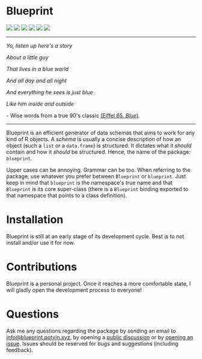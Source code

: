 # Blueprint

<!-- badges: start -->
![](https://img.shields.io/badge/version%20-0.0.0.9001%20(dev)-green?style=for-the-badge)
![](https://img.shields.io/badge/lifecycle-experimental-orange?style=for-the-badge)
![](https://img.shields.io/badge/R%20BUILD-passing-green?style=for-the-badge)
![](https://img.shields.io/badge/R%20CMD%20CHECK-passing-green?style=for-the-badge)
![](https://img.shields.io/badge/covr-100%25-green?style=for-the-badge)
![](https://img.shields.io/badge/tests-67%20%2F%2067%20OK-green?style=for-the-badge)
<!-- badges: end -->

---

*Yo, listen up here's a story*

*About a little guy*

*That lives in a blue world*

*And all day and all night*

*And everything he sees is just blue*

*Like him inside and outside*

\- Wise words from a true 90's classic [(Eiffel 65, *Blue*)](https://www.youtube.com/watch?v=zA52uNzx7Y4).

---

Blueprint is an efficient generator of data schemas that aims to work for any
kind of R objects. A *schema* is usually a concise description of how an object
(such a `list` or a `data.frame`) is structured. It dictates what it *should*
contain and how it *should* be structured. Hence, the name of the package:
`blueprint`.

Upper cases can be annoying. Grammar can be too. When referring to the package,
use whatever you prefer between `Blueprint` or `blueprint`. Just keep in mind
that `blueprint` is the namespace's true name and that `Blueprint` is its core
super-class (there is a `Blueprint` binding exported to that namespace that
points to a class definition).

# Installation

Blueprint is still at an early stage of its development cycle. Best is to not
install and/or use it for now.

# Contributions

Blueprint is a personal project. Once it reaches a more comfortable
state, I will gladly open the development process to everyone!

# Questions

Ask me any questions regarding the package by sending an email to
<info@blueprint.potvin.xyz>, by opening a
[public discussion](https://github.com/jeanmathieupotvin/blueprint/discussions/new)
or by [opening an issue](https://github.com/jeanmathieupotvin/blueprint/issues/new).
Issues should be reserved for bugs and suggestions (including feedback).
